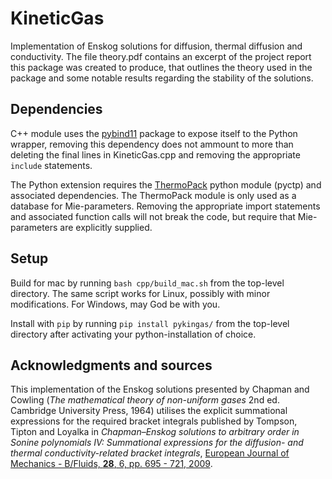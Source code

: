 # KineticGas
Implementation of Enskog solutions for diffusion, thermal diffusion and conductivity. The file theory.pdf contains an excerpt of the project report this package was created to produce, that outlines the theory used in the package and some notable results regarding the stability of the solutions.

## Dependencies
C++ module uses the [pybind11](https://github.com/pybind/pybind11) package to expose itself to the Python wrapper, removing this dependency does not ammount to more than deleting the final lines in KineticGas.cpp and removing the appropriate `include` statements.

The Python extension requires the [ThermoPack](https://github.com/SINTEF/thermopack) python module (pyctp) and associated dependencies. The ThermoPack module is only used as a database for Mie-parameters. Removing the appropriate import statements and associated function calls will not break the code, but require that Mie-parameters are explicitly supplied.

## Setup
Build for mac by running `bash cpp/build_mac.sh` from the top-level directory. The same script works for Linux, possibly with minor modifications. For Windows, may God be with you.

Install with `pip` by running `pip install pykingas/` from the top-level directory after activating your python-installation of choice.

## Acknowledgments and sources
This implementation of the Enskog solutions presented by Chapman and Cowling (*The mathematical theory of non-uniform gases* 2nd ed. Cambridge University Press, 1964) utilises the explicit summational expressions for the required bracket integrals published by Tompson, Tipton and Loyalka in *Chapman–Enskog solutions to arbitrary order in Sonine polynomials IV: Summational expressions for the diffusion- and thermal conductivity-related bracket integrals*, [European Journal of Mechanics - B/Fluids, **28**, 6, pp. 695 - 721, 2009](https://doi.org/10.1016/j.euromechflu.2009.05.002).
